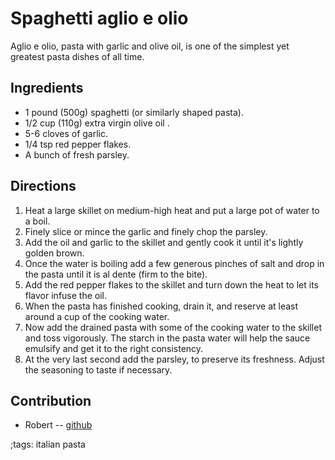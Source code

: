 # Spaghetti aglio e olio 

Aglio e olio, pasta with garlic and olive oil, is one of the simplest yet
greatest pasta dishes of all time.

## Ingredients

- 1 pound (500g) spaghetti (or similarly shaped pasta).
- 1/2 cup (110g) extra virgin olive oil .
- 5-6 cloves of garlic.
- 1/4 tsp red pepper flakes.
- A bunch of fresh parsley.

## Directions

1. Heat a large skillet on medium-high heat and put a large pot of water to a
   boil.
2. Finely slice or mince the garlic and finely chop the parsley.
3. Add the oil and garlic to the skillet and gently cook it until it's lightly
   golden brown.
4. Once the water is boiling add a few generous pinches of salt and drop in the
   pasta until it is al dente (firm to the bite).
5. Add the red pepper flakes to the skillet and turn down the heat to let its
   flavor infuse the oil.
6. When the pasta has finished cooking, drain it, and reserve at least around a
   cup of the cooking water.
7. Now add the drained pasta with some of the cooking water to the skillet and
   toss vigorously. The starch in the pasta water will help the sauce emulsify
   and get it to the right consistency.
8. At the very last second add the parsley, to preserve its freshness. Adjust
   the seasoning to taste if necessary.

## Contribution

- Robert -- [github](https://github.com/robert5800)

;tags: italian pasta
